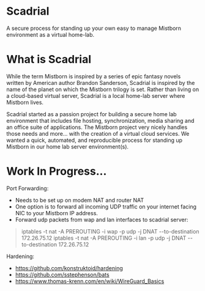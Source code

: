 # Scadrial

A secure process for standing up your own easy to manage Mistborn environment as a virtual home-lab.
# What is Scadrial

While the term Mistborn is inspired by a series of epic fantasy novels written by American author Brandon Sanderson, Scadrial is inspired by the name of the planet on which the Mistborn trilogy is set. Rather than living on a cloud-based virtual server, Scadrial is a local home-lab server where Mistborn lives.

Scadrial started as a passion project for building a secure home lab environment that includes file hosting, synchronization, media sharing and an office suite of applications. The Mistborn project very nicely handles those needs and more... with the creation of a virtual cloud services. We wanted a quick, automated, and reproducible process for standing up Mistborn in our home lab server environment(s).

# Work In Progress...

Port Forwarding:
* Needs to be set up on modem NAT and router NAT
* One option is to forward all incoming UDP traffic on your internet facing NIC to your Mistborn IP address.
* Forward udp packets from wap and lan interfaces to scadrial server:

> iptables -t nat -A PREROUTING -i wap -p udp -j DNAT --to-destination 172.26.75.12
iptables -t nat -A PREROUTING -i lan -p udp -j DNAT --to-destination 172.26.75.12

Hardening:
* https://github.com/konstruktoid/hardening
* https://github.com/sstephenson/bats
* https://www.thomas-krenn.com/en/wiki/WireGuard_Basics

